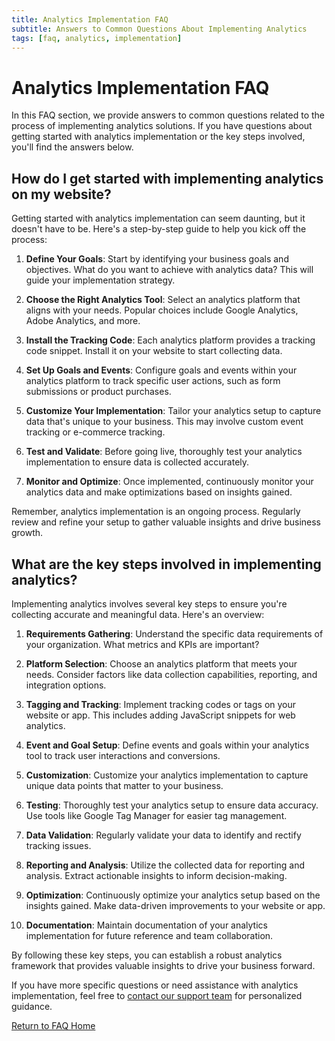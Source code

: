 ```yaml
---
title: Analytics Implementation FAQ
subtitle: Answers to Common Questions About Implementing Analytics
tags: [faq, analytics, implementation]
---
```


# Analytics Implementation FAQ

In this FAQ section, we provide answers to common questions related to the process of implementing analytics solutions. If you have questions about getting started with analytics implementation or the key steps involved, you'll find the answers below.

## How do I get started with implementing analytics on my website?

Getting started with analytics implementation can seem daunting, but it doesn't have to be. Here's a step-by-step guide to help you kick off the process:

1. **Define Your Goals**: Start by identifying your business goals and objectives. What do you want to achieve with analytics data? This will guide your implementation strategy.

2. **Choose the Right Analytics Tool**: Select an analytics platform that aligns with your needs. Popular choices include Google Analytics, Adobe Analytics, and more.

3. **Install the Tracking Code**: Each analytics platform provides a tracking code snippet. Install it on your website to start collecting data.

4. **Set Up Goals and Events**: Configure goals and events within your analytics platform to track specific user actions, such as form submissions or product purchases.

5. **Customize Your Implementation**: Tailor your analytics setup to capture data that's unique to your business. This may involve custom event tracking or e-commerce tracking.

6. **Test and Validate**: Before going live, thoroughly test your analytics implementation to ensure data is collected accurately.

7. **Monitor and Optimize**: Once implemented, continuously monitor your analytics data and make optimizations based on insights gained.

Remember, analytics implementation is an ongoing process. Regularly review and refine your setup to gather valuable insights and drive business growth.

## What are the key steps involved in implementing analytics?

Implementing analytics involves several key steps to ensure you're collecting accurate and meaningful data. Here's an overview:

1. **Requirements Gathering**: Understand the specific data requirements of your organization. What metrics and KPIs are important?

2. **Platform Selection**: Choose an analytics platform that meets your needs. Consider factors like data collection capabilities, reporting, and integration options.

3. **Tagging and Tracking**: Implement tracking codes or tags on your website or app. This includes adding JavaScript snippets for web analytics.

4. **Event and Goal Setup**: Define events and goals within your analytics tool to track user interactions and conversions.

5. **Customization**: Customize your analytics implementation to capture unique data points that matter to your business.

6. **Testing**: Thoroughly test your analytics setup to ensure data accuracy. Use tools like Google Tag Manager for easier tag management.

7. **Data Validation**: Regularly validate your data to identify and rectify tracking issues.

8. **Reporting and Analysis**: Utilize the collected data for reporting and analysis. Extract actionable insights to inform decision-making.

9. **Optimization**: Continuously optimize your analytics setup based on the insights gained. Make data-driven improvements to your website or app.

10. **Documentation**: Maintain documentation of your analytics implementation for future reference and team collaboration.

By following these key steps, you can establish a robust analytics framework that provides valuable insights to drive your business forward.

If you have more specific questions or need assistance with analytics implementation, feel free to [contact our support team](/contact/) for personalized guidance.

[Return to FAQ Home](/faq) <!-- Link to return to the FAQ home page -->
